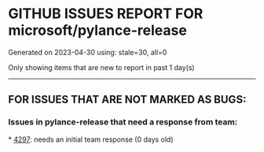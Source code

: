 
# GITHUB ISSUES REPORT FOR microsoft/pylance-release


Generated on 2023-04-30 using: stale=30, all=0


Only showing items that are new to report in past 1 day(s)


---

## FOR ISSUES THAT ARE NOT MARKED AS BUGS:


### Issues in pylance-release that need a response from team:


\* [4297](https://github.com/microsoft/pylance-release/issues/4297 "The Python language server not starting in VSCode"): needs an initial team response (0 days old)
